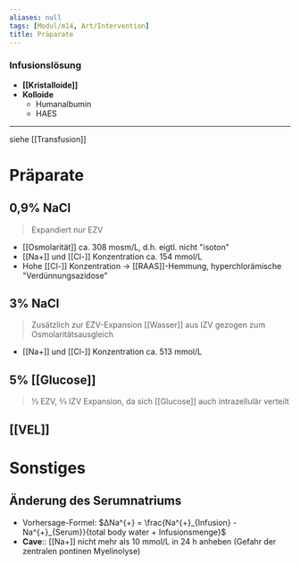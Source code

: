 ```yaml
---
aliases: null
tags: [Modul/m14, Art/Intervention]
title: Präparate
---
```

### Infusionslösung
- **[[Kristalloide]]**
- **Kolloide**
	- Humanalbumin
	- HAES


---
siehe [[Transfusion]]
# Präparate
## 0,9% NaCl
> Expandiert nur EZV
- [[Osmolarität]] ca. 308 mosm/L, d.h. eigtl. nicht "isoton"
- [[Na+]] und [[Cl-]] Konzentration ca. 154 mmol/L
- Hohe [[Cl-]] Konzentration → [[RAAS]]-Hemmung, hyperchlorämische "Verdünnungsazidose"

## 3% NaCl
> Zusätzlich zur EZV-Expansion [[Wasser]] aus IZV gezogen zum Osmolaritätsausgleich

- [[Na+]] und [[Cl-]] Konzentration ca. 513 mmol/L

## 5% [[Glucose]]
> ⅓ EZV, ⅔ IZV Expansion, da sich [[Glucose]] auch intrazellulär verteilt

## [[VEL]]

# Sonstiges
## Änderung des Serumnatriums
- Vorhersage-Formel: $∆Na^{+} = \frac{Na^{+}_{Infusion} - Na^{+}_{Serum}}{total body water + Infusionsmenge}$
- **Cave**:: [[Na+]] nicht mehr als 10 mmol/L in 24 h anheben (Gefahr der zentralen pontinen Myelinolyse)
